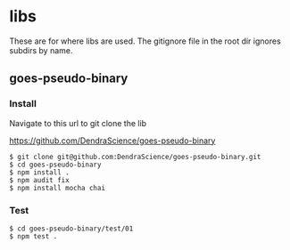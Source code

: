 # libs

These are for where libs are used.  The gitignore file in the root
dir ignores subdirs by name.

## goes-pseudo-binary

### Install 

Navigate to this url to git clone the lib

https://github.com/DendraScience/goes-pseudo-binary

```
$ git clone git@github.com:DendraScience/goes-pseudo-binary.git
$ cd goes-pseudo-binary
$ npm install .
$ npm audit fix
$ npm install mocha chai
```

### Test

```
$ cd goes-pseudo-binary/test/01
$ npm test .
```

